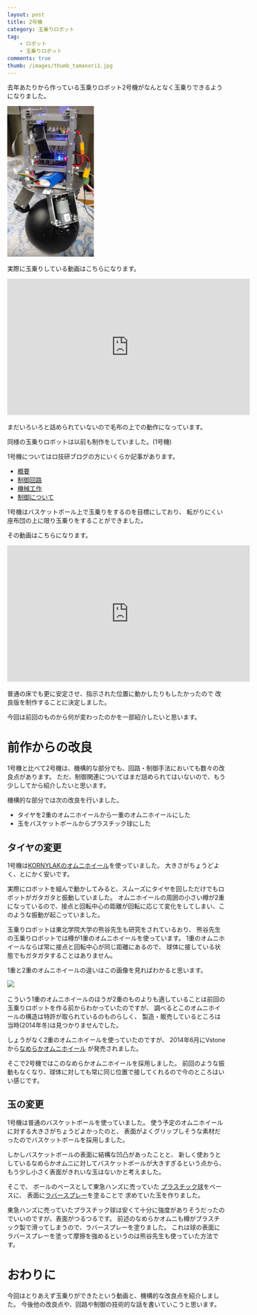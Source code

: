 ```yaml
---
layout: post
title: 2号機
category: 玉乗りロボット
tag:
    - ロボット
    - 玉乗りロボット
comments: true
thumb: /images/thumb_tamanori1.jpg
---
```

去年あたりから作っている玉乗りロボット2号機がなんとなく玉乗りできるようになりました。


<img src="/images/tamanori_robot_overview.png" style="width: 200px;">

実際に玉乗りしている動画はこちらになります。

<iframe width="560" height="315" src="https://www.youtube.com/embed/rTvK3pcYnJY" frameborder="0" allowfullscreen></iframe>

まだいろいろと詰められていないので毛布の上での動作になっています。

同様の玉乗りロボットは以前も制作をしていました。(1号機)

1号機についてはロ技研ブログの方にいくらか記事があります。

* [概要](http://titech-ssr.blog.jp/archives/3739685.html)
* [制御回路](http://titech-ssr.blog.jp/archives/1000995129.html)
* [機械工作](http://titech-ssr.blog.jp/archives/1002230098.html)
* [制御について](http://titech-ssr.blog.jp/archives/1005228866.html)

1号機はバスケットボール上で玉乗りをするのを目標にしており、
転がりにくい座布団の上に限り玉乗りをすることができました。

その動画はこちらになります。

<iframe width="560" height="315" src="https://www.youtube.com/embed/-Y_EpmI2GxY" frameborder="0" allowfullscreen></iframe>

普通の床でも更に安定させ、指示された位置に動かしたりもしたかったので
改良版を制作することに決定しました。

今回は前回のものから何が変わったのかを一部紹介したいと思います。


# 前作からの改良
1号機と比べて2号機は、機構的な部分でも、回路・制御手法においても数々の改良点があります。
ただ、制御関連についてはまだ詰められてはいないので、もう少ししてから紹介したいと思います。

機構的な部分では次の改良を行いました。

* タイヤを2重のオムニホイールから一重のオムニホイールにした
* 玉をバスケットボールからプラスチック球にした


## タイヤの変更
1号機は[KORNYLAKのオムニホイール](http://store.kornylak.com/ProductDetails.asp?ProductCode=FXA357)を使っていました。
大きさがちょうどよく、とにかく安いです。

実際にロボットを組んで動かしてみると、スムーズにタイヤを回しただけでもロボットがガタガタと振動していました。
オムニホイールの周囲の小さい樽が2重になっているので、接点と回転中心の距離が回転に応じて変化をしてしまい、このような振動が起こっていました。

玉乗りロボットは東北学院大学の熊谷先生も研究をされているおり、
熊谷先生の玉乗りロボットでは樽が1重のオムニホイールを使っています。
1重のオムニホイールならば常に接点と回転中心が同じ距離にあるので、
球体に接している状態でもガタガタすることはありません。

1重と2重のオムニホイールの違いはこの画像を見ればわかると思います。

<img src="http://www.vstone.co.jp/robotshop/images/4571398310089_2.jpg" style="width: 200px;" caption="※画像はvstoneさんからお借りしました">

こういう1重のオムニホイールのほうが2重のものよりも適していることは前回の玉乗りロボットを作る前からわかっていたのですが、
調べるとこのオムニホイールの構造は特許が取られているのものらしく、
製造・販売しているところは当時(2014年冬)は見つかりませんでした。

しょうがなく2重のオムニホイールを使っていたのですが、
2014年6月にVstoneから[なめらかオムニホイール](https://www.vstone.co.jp/robotshop/index.php?main_page=product_info&cPath=72_376&products_id=4394)
が発売されました。

そこで2号機ではこのなめらかオムニホイールを採用しました。
前回のような振動もなくなり、球体に対しても常に同じ位置で接してくれるので今のところはいい感じです。


## 玉の変更
1号機は普通のバスケットボールを使っていました。
使う予定のオムニホイールに対する大きさがちょうどよかったのと、
表面がよくグリップしそうな素材だったのでバスケットボールを採用しました。

しかしバスケットボールの表面に結構な凹凸があったことと、
新しく使おうとしているなめらかオムニに対してバスケットボールが大きすぎるという点から、
もう少し小さく表面がきれいな玉はないかと考えました。

そこで、
ボールのベースとして東急ハンズに売っていた
[プラスチック球](https://hands.net/goods/2400005479548/)をベースに、
表面に[ラバースプレー](http://www.amazon.co.jp/dp/B0006SU3QW/ref=cm_sw_r_tw_dp_-F5gxb13V863J)を塗ることで
求めていた玉を作りました。

東急ハンズに売っていたプラスチック球は安くて十分に強度がありそうだったのでいいのですが、表面がつるつるです。
前述のなめらかオムニも樽がプラスチック製で滑ってしまうので、ラバースプレーを塗りました。
これは球の表面にラバースプレーを塗って摩擦を強めるというのは熊谷先生も使っていた方法です。


# おわりに
今回はとりあえず玉乗りができたという動画と、機構的な改良点を紹介しました。
今後他の改良点や、回路や制御の技術的な話を書いていこうと思います。
